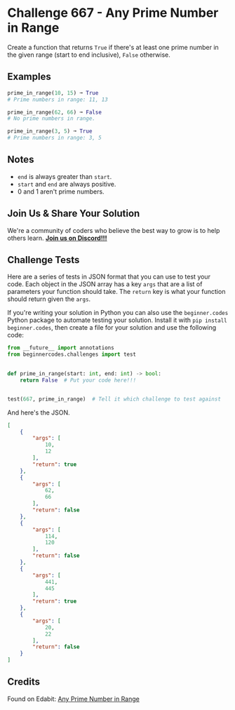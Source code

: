 # Challenge 667 - Any Prime Number in Range

Create a function that returns `True` if there's at least one prime number in the given range (start to end inclusive), `False` otherwise.

## Examples
```python
prime_in_range(10, 15) ➞ True
# Prime numbers in range: 11, 13

prime_in_range(62, 66) ➞ False
# No prime numbers in range.

prime_in_range(3, 5) ➞ True
# Prime numbers in range: 3, 5
```
## Notes

- `end` is always greater than `start`.
- `start` and `end` are always positive.
- 0 and 1 aren't prime numbers.

## Join Us & Share Your Solution

We're a community of coders who believe the best way to grow is to help others learn. **[Join us on Discord!!!](https://discord.gg/sfHykntuGy)**

## Challenge Tests

Here are a series of tests in JSON format that you can use to test your code. Each object in the JSON array has a key `args` that are a list of parameters your function should take. The `return` key is what your function should return given the `args`. 

If you're writing your solution in Python you can also use the `beginner.codes` Python package to automate testing your solution. Install it with `pip install beginner.codes`, then create a file for your solution and use the following code:
```python
from __future__ import annotations
from beginnercodes.challenges import test

    
def prime_in_range(start: int, end: int) -> bool:
    return False  # Put your code here!!!


test(667, prime_in_range)  # Tell it which challenge to test against
```
And here's the JSON.
```json
[
    {
        "args": [
            10,
            12
        ],
        "return": true
    },
    {
        "args": [
            62,
            66
        ],
        "return": false
    },
    {
        "args": [
            114,
            120
        ],
        "return": false
    },
    {
        "args": [
            441,
            445
        ],
        "return": true
    },
    {
        "args": [
            20,
            22
        ],
        "return": false
    }
]
```
## Credits

Found on Edabit: [Any Prime Number in Range](https://edabit.com/challenge/yFEMocjdiRjPhoDqv)
